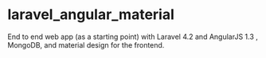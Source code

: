 # laravel_angular_material
End to end web app (as a starting point) with Laravel 4.2 and AngularJS 1.3 , MongoDB, and material design for the frontend.

